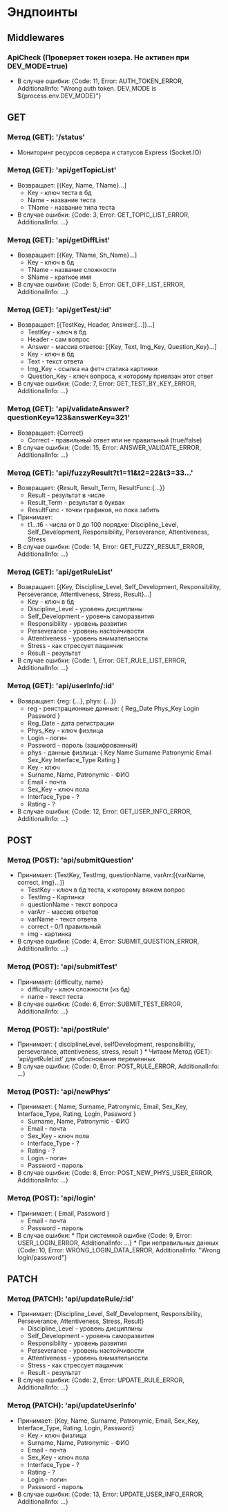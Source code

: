 # Эндпоинты

## Middlewares

### ApiCheck (Проверяет токен юзера. Не активен при DEV_MODE=true)
* В случае ошибки: {Code: 11, Error: AUTH_TOKEN_ERROR, AdditionalInfo: "Wrong auth token. DEV_MODE is ${process.env.DEV_MODE}"}

## GET

### Метод (GET): '/status'
* Мониторинг ресурсов сервера и статусов Express (Socket.IO)

### Метод (GET): 'api/getTopicList'
* Возвращает: [{Key, Name, TName}...] 
    * Key - ключ теста в бд
    * Name - название теста
    * TName - название типа теста
* В случае ошибки: {Code: 3, Error: GET_TOPIC_LIST_ERROR, AdditionalInfo: ...}

### Метод (GET): 'api/getDiffList'
* Возвращает: [{Key, TName, Sh_Name}...]
    * Key - ключ в бд
    * TName - название сложности
    * SName - краткое имя
* В случае ошибки: {Code: 5, Error: GET_DIFF_LIST_ERROR, AdditionalInfo: ...}

### Метод (GET): 'api/getTest/:id'
* Возвращает: [{TestKey, Header, Answer:[...]}...]
    * TestKey - ключ в бд
    * Header - сам вопрос
    * Answer - массив ответов:
    [{Key, Text, Img_Key, Question_Key}...]
    * Key - ключ в бд
    * Text - текст ответа
    * Img_Key - ссылка на фетч статика картинки
    * Question_Key - ключ вопроса, к которому привязан этот ответ
* В случае ошибки: {Code: 7, Error: GET_TEST_BY_KEY_ERROR, AdditionalInfo: ...}

### Метод (GET): 'api/validateAnswer?questionKey=123&answerKey=321'
* Возвращает: {Correct}
    * Correct - правильный ответ или не правильный (true/false)
* В случае ошибки: {Code: 15, Error: ANSWER_VALIDATE_ERROR, AdditionalInfo: ...}

### Метод (GET): 'api/fuzzyResult?t1=11&t2=22&t3=33...'
* Возвращает: {Result, Result_Term, ResultFunc:{...}}
    * Result - результат в числе
    * Result_Term - результат в буквах
    * ResultFunc - точки графиков, но пока забить
* Принимает:
    * t1...t6 - числа от 0 до 100 порядке: Discipline_Level, Self_Development, Responsibility, Perseverance, Attentiveness, Stress
* В случае ошибки: {Code: 14, Error: GET_FUZZY_RESULT_ERROR, AdditionalInfo: ...}

### Метод (GET): 'api/getRuleList'
* Возвращает: [{Key, Discipline_Level, Self_Development, Responsibility, Perseverance, Attentiveness, Stress, Result}...]
    * Key - ключ в бд
    * Discipline_Level - уровень дисциплины
    * Self_Development - уровень саморазвития
    * Responsibility - уровень развития
    * Perseverance - уровень настойчивости
    * Attentiveness - уровень внимательности
    * Stress - как стрессует пацанчик
    * Result - результат
* В случае ошибки: {Code: 1, Error: GET_RULE_LIST_ERROR, AdditionalInfo: ...}

### Метод (GET): 'api/userInfo/:id'
* Возвращает: {reg: {...}, phys: {...}}
    * reg - реистрационные данные:
    {
        Reg_Date
        Phys_Key
        Login
        Password
    }
    * Reg_Date - дата регистрации
    * Phys_Key - ключ физлица
    * Login - логин
    * Password - пароль (зашифрованный)
    * phys - данные физлица:
    {
        Key
        Name
        Surname
        Patronymic
        Email
        Sex_Key
        Interface_Type
        Rating
    }
    * Key - ключ
    * Surname, Name, Patronymic - ФИО
    * Email - почта
    * Sex_Key - ключ пола
    * Interface_Type - ?
    * Rating - ?
* В случае ошибки: {Code: 12, Error: GET_USER_INFO_ERROR, AdditionalInfo: ...}

## POST

### Метод (POST): 'api/submitQuestion'
* Принимает: {TestKey, TestImg, questionName, varArr:[{varName, correct, img}...]}
    * TestKey - ключ в бд теста, к которому вяжем вопрос
    * TestImg - Картинка
    * questionName - текст вопроса
    * varArr - массив ответов
    * varName - текст ответа
    * correct - 0/1 правильный
    * img - картинка
* В случае ошибки: {Code: 4, Error: SUBMIT_QUESTION_ERROR, AdditionalInfo: ...}

### Метод (POST): 'api/submitTest'
* Принимает: {difficulty, name}
    * difficulty - ключ сложности (из бд)
    * name - текст теста
* В случае ошибки: {Code: 6, Error: SUBMIT_TEST_ERROR, AdditionalInfo: ...}

### Метод (POST): 'api/postRule'
* Принимает: {
        disciplineLevel,
        selfDevelopment,
        responsibility,
        perseverance,
        attentiveness,
        stress,
        result
      }
      * Читаем Метод (GET): 'api/getRuleList' для обоснования переменных
* В случае ошибки: {Code: 0, Error: POST_RULE_ERROR, AdditionalInfo: ...}

### Метод (POST): 'api/newPhys'
* Принимает: {
        Name,
        Surname,
        Patronymic,
        Email,
        Sex_Key,
        Interface_Type,
        Rating,
        Login,
        Password
      }
    * Surname, Name, Patronymic - ФИО
    * Email - почта
    * Sex_Key - ключ пола
    * Interface_Type - ?
    * Rating - ?
    * Login - логин
    * Password - пароль
* В случае ошибки: {Code: 8, Error: POST_NEW_PHYS_USER_ERROR, AdditionalInfo: ...}

### Метод (POST): 'api/login'
* Принимает: {
        Email,
        Password
      }
    * Email - почта
    * Password - пароль
* В случае ошибки: 
      * При системной ошибке {Code: 9, Error: USER_LOGIN_ERROR, AdditionalInfo: ...}
      * При неправильных данных {Code: 10, Error: WRONG_LOGIN_DATA_ERROR, AdditionalInfo: "Wrong login/password"}

## PATCH

### Метод (PATCH): 'api/updateRule/:id'
* Принимает: {Discipline_Level, Self_Development, Responsibility, Perseverance, Attentiveness, Stress, Result}
    * Discipline_Level - уровень дисциплины
    * Self_Development - уровень саморазвития
    * Responsibility - уровень развития
    * Perseverance - уровень настойчивости
    * Attentiveness - уровень внимательности
    * Stress - как стрессует пацанчик
    * Result - результат
* В случае ошибки: {Code: 2, Error: UPDATE_RULE_ERROR, AdditionalInfo: ...}

### Метод (PATCH): 'api/updateUserInfo'
* Принимает: {Key, Name, Surname, Patronymic, Email, Sex_Key, Interface_Type, Rating, Login, Password}
    * Key - ключ физлица
    * Surname, Name, Patronymic - ФИО
    * Email - почта
    * Sex_Key - ключ пола
    * Interface_Type - ?
    * Rating - ?
    * Login - логин
    * Password - пароль
* В случае ошибки: {Code: 13, Error: UPDATE_USER_INFO_ERROR, AdditionalInfo: ...}
